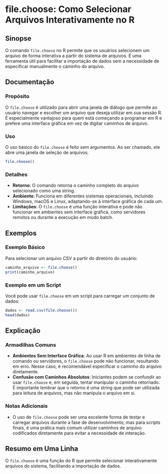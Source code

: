 <!--
Meta Description: # file.choose: Como Selecionar Arquivos Interativamente no R ## Sinopse O comando `file.choose` no R permite que os usuários selecionem um arquivo de ...
Meta Keywords: file, choose, uma, arquivo, para
-->

# file.choose: Como Selecionar Arquivos Interativamente no R

## Sinopse
O comando `file.choose` no R permite que os usuários selecionem um arquivo de forma interativa a partir do sistema de arquivos. É uma ferramenta útil para facilitar a importação de dados sem a necessidade de especificar manualmente o caminho do arquivo.

## Documentação
### Propósito
O `file.choose` é utilizado para abrir uma janela de diálogo que permite ao usuário navegar e escolher um arquivo que deseja utilizar em sua sessão R. É especialmente vantajoso para quem está começando a programar em R e prefere uma interface gráfica em vez de digitar caminhos de arquivo.

### Uso
O uso básico do `file.choose` é feito sem argumentos. Ao ser chamado, ele abre uma janela de seleção de arquivos.

```R
file.choose()
```

### Detalhes
- **Retorno**: O comando retorna o caminho completo do arquivo selecionado como uma string.
- **Ambiente**: Funciona em diferentes sistemas operacionais, incluindo Windows, macOS e Linux, adaptando-se à interface gráfica de cada um.
- **Limitações**: O `file.choose` é uma função interativa e pode não funcionar em ambientes sem interface gráfica, como servidores remotos ou durante a execução em modo batch.

## Exemplos
### Exemplo Básico
Para selecionar um arquivo CSV a partir do diretório do usuário:

```R
caminho_arquivo <- file.choose()
print(caminho_arquivo)
```

### Exemplo em um Script
Você pode usar `file.choose` em um script para carregar um conjunto de dados:

```R
dados <- read.csv(file.choose())
head(dados)
```

## Explicação
### Armadilhas Comuns
- **Ambientes Sem Interface Gráfica**: Ao usar R em ambientes de linha de comando ou servidores, o `file.choose` pode não funcionar, resultando em erro. Nesse caso, é recomendável especificar o caminho do arquivo diretamente.
- **Confusão com Caminhos Absolutos**: Iniciantes podem se confundir ao usar `file.choose` e, em seguida, tentar manipular o caminho retornado. É importante lembrar que o retorno é uma string que pode ser utilizada para leitura de arquivos, mas não manipula o arquivo em si.

### Notas Adicionais
- O uso de `file.choose` pode ser uma excelente forma de testar e carregar arquivos durante a fase de desenvolvimento, mas para scripts finais, é uma prática mais comum utilizar caminhos de arquivo codificados diretamente para evitar a necessidade de interação.

## Resumo em Uma Linha
O `file.choose` é uma função do R que permite selecionar interativamente arquivos do sistema, facilitando a importação de dados.
